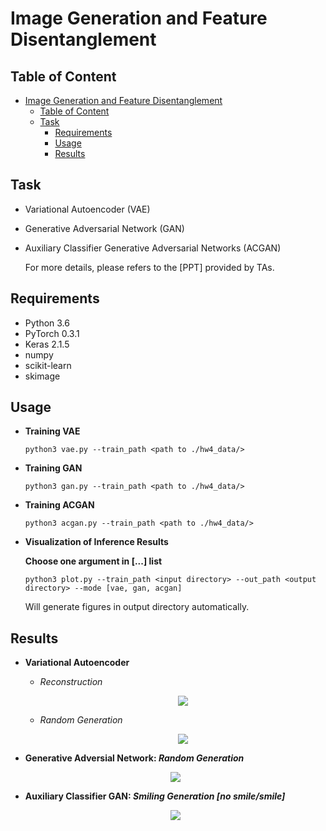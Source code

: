 # Image Generation and Feature Disentanglement

## Table of Content

<!-- @import "[TOC]" {cmd="toc" depthFrom=1 depthTo=6 orderedList=false} -->

<!-- code_chunk_output -->

* [Image Generation and Feature Disentanglement](#image-generation-and-feature-disentanglement)
	* [Table of Content](#table-of-content)
  * [Task](#task)
	* [Requirements](#requirements)
	* [Usage](#usage)
	* [Results](#results)
		

<!-- /code_chunk_output -->
## Task
  * Variational Autoencoder (VAE)
  * Generative Adversarial Network (GAN)
  * Auxiliary Classifier Generative Adversarial Networks (ACGAN)
  
    For more details, please refers to the [PPT] provided by TAs.

## Requirements
  * Python 3.6
  * PyTorch 0.3.1
  * Keras 2.1.5
  * numpy
  * scikit-learn
  * skimage


## Usage

  * **Training VAE**

    ```
    python3 vae.py --train_path <path to ./hw4_data/>
    ```
  * **Training GAN**

    ```
    python3 gan.py --train_path <path to ./hw4_data/>
    ```
  * **Training ACGAN**

    ```
    python3 acgan.py --train_path <path to ./hw4_data/>
    ```
  * **Visualization of Inference Results**
    
    **Choose one argument in [...] list**
    ```
    python3 plot.py --train_path <input directory> --out_path <output directory> --mode [vae, gan, acgan]
    ```
    
    Will generate figures in output directory automatically.


## Results 
  * **Variational Autoencoder**
    * *Reconstruction* 

      <div align=center><img src="https://github.com/benchang0424/DLCV2018SPRING/blob/master/hw4/figures/fig1_3.jpg">

    * *Random Generation*

      <div align=center><img src="https://github.com/benchang0424/DLCV2018SPRING/blob/master/hw4/figures/fig1_4.jpg">

  * **Generative Adversial Network: *Random Generation***

    <div align=center><img src="https://github.com/benchang0424/DLCV2018SPRING/blob/master/hw4/figures/fig2_3.jpg">

  * **Auxiliary Classifier GAN: *Smiling Generation [no smile/smile]***

    <div align=center><img src="https://github.com/benchang0424/DLCV2018SPRING/blob/master/hw4/figures/fig3_3.jpg">